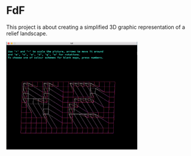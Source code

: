 # FdF
This project is about creating a simplified 3D graphic representation of a relief landscape.

<img src="https://github.com/akulaiev/FdF/blob/master/demo.png" width="350">


